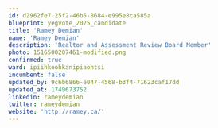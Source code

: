 ```yaml
---
id: d2962fe7-25f2-46b5-8684-e995e8ca585a
blueprint: yegvote_2025_candidate
title: 'Ramey Demian'
name: 'Ramey Demian'
description: 'Realtor and Assessment Review Board Member'
photo: 1516500207461-modified.png
confirmed: true
ward: ipiihkoohkanipiaohtsi
incumbent: false
updated_by: 9c6b6866-e047-4568-b3f4-71623caf17dd
updated_at: 1749673752
linkedin: rameydemian
twitter: rameydemian
website: 'http://ramey.ca/'
---
```

